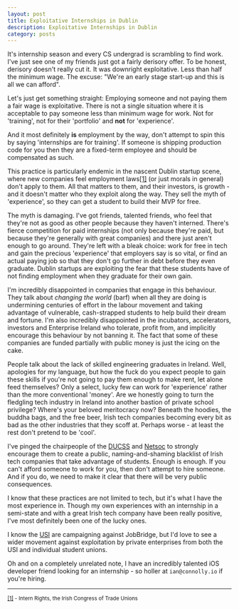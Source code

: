 ```yaml
---
layout: post
title: Exploitative Internships in Dublin
description: Exploitative Internships in Dublin
category: posts
---
```


It's internship season and every CS undergrad is scrambling to find work. I've just
see one of my friends just got a fairly derisory offer. To be honest, derisory
doesn't really cut it. It was downright exploitative. Less than half the
minimum wage. The excuse: "We're an early stage start-up and this is all we
can afford".

Let's just get something straight: Employing someone and not paying
them a fair wage is exploitative. There is not a single situation where it is
acceptable to pay someone less than minimum wage for work. Not for 'training',
not for their 'portfolio' and **not** for 'experience'.

And it most definitely **is** employment by the way, don't attempt to spin
this by saying 'internships are for training'. If someone is shipping production
code for you then they are a fixed-term employee and should be compensated
as such.

This practice is particularly endemic in the nascent Dublin startup scene, where
new companies feel employment laws[[1]](http://www.ictu.ie/internrights/) (or just morals in general) don't apply to
them. All that matters to them, and their investors, is growth -  and it doesn't
matter who they exploit along the way. They sell the myth of 'experience', so
they can get a student to build their MVP for free.

The myth is damaging. I've got friends, talented friends, who feel that they're
not as good as other people because they haven't interned. There's fierce
competition for paid internships (not only because they're paid, but because
they're generally with great companies) and there just aren't enough to go
around. They're left with a bleak choice: work for free in tech and gain the
precious 'experience' that employers say is so vital, or find an actual paying
job so that they don't go further in debt before they even graduate. Dublin
startups are exploiting the fear that these students have of not finding
employment when they graduate for their own gain.

I'm incredibly disappointed in companies that engage in this behaviour. They
talk about _changing the world_ (barf) when all they are doing is undermining
centuries of effort in the labour movement and taking advantage of vulnerable,
cash-strapped students to help build their dream and fortune. I'm also
incredibly disappointed in the incubators, accelerators, investors and Enterprise
Ireland who tolerate, profit from, and implicitly encourage this behaviour
by not banning it. The fact that some of these companies are funded partially
with public money is just the icing on the cake.

People talk about the lack of skilled engineering graduates in Ireland.
Well, apologies for my language, but how the fuck do you expect people to gain
these skills if you're not going to pay them enough to make rent, let alone
feed themselves? Only a select, lucky few can work for 'experience' rather than
the more conventional 'money'.  Are we honestly going to turn the fledgling
tech industry in Ireland into another bastion of private school privilege?
Where's your beloved meritocracy now? Beneath the hoodies, the buddha bags, and
the free beer, Irish tech companies becoming every bit as bad as the other
industries that they scoff at. Perhaps worse - at least the rest don't pretend
to be 'cool'.

I've pinged the chairpeople of the [DUCSS](http://ducss.ie) and
[Netsoc](http://netsoc.ie) to strongly encourage them to create a public,
naming-and-shaming blacklist of Irish tech companies that take advantage of
students. Enough is enough. If you can't afford someone to work for you,
then don't attempt to hire someone. And if you do, we need to make it clear
that there will be very public consequences.

I know that these practices are not limited to tech, but it's what I have the
most experience in. Though my own experiences with an internship in a semi-state
and with a great Irish tech company have been really positive, I've most definitely
been one of the lucky ones.

I know the [USI](http://usi.ie/president/job-bridge-broken/)
are campaigning against JobBridge, but I'd love to see a wider movement
against exploitation by private enterprises from both the USI and individual
student unions.


Oh and on a completely unrelated note, I have an incredibly talented iOS developer
friend looking for an internship - so holler at ```ian@connolly.io```
if you're hiring.

<hr>

<sub>[[1]](http://www.ictu.ie/internrights/) - Intern Rights, the Irish Congress of
Trade Unions</sub>
